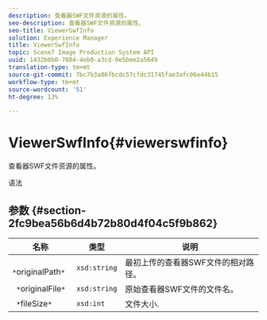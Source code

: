 ```yaml
---
description: 查看器SWF文件资源的属性。
seo-description: 查看器SWF文件资源的属性。
seo-title: ViewerSwfInfo
solution: Experience Manager
title: ViewerSwfInfo
topic: Scene7 Image Production System API
uuid: 1432b0b0-7084-4eb0-a3cd-0e5bee2a5649
translation-type: tm+mt
source-git-commit: 7bc7b3a86fbcdc57cfdc31745fae3afc06e44b15
workflow-type: tm+mt
source-wordcount: '51'
ht-degree: 13%

---
```



# ViewerSwfInfo{#viewerswfinfo}

查看器SWF文件资源的属性。

语法

## 参数 {#section-2fc9bea56b6d4b72b80d4f04c5f9b862}

| 名称 | 类型 | 说明 |
|---|---|---|
| ` *`originalPath`*` | `xsd:string` | 最初上传的查看器SWF文件的相对路径。 |
| ` *`originalFile`*` | `xsd:string` | 原始查看器SWF文件的文件名。 |
| ` *`fileSize`*` | `xsd:int` | 文件大小. |

